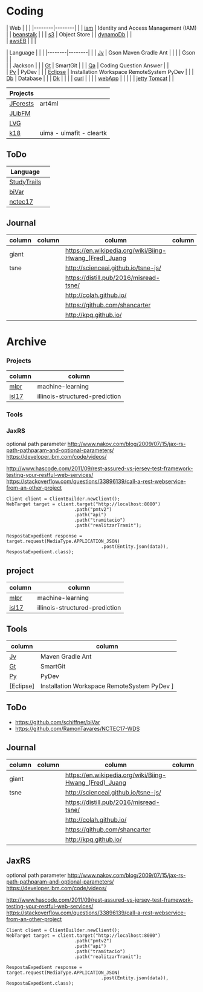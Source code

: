 
# Coding

| Web    |        | | 
|--------|--------| | 
| [iam](kWs/wIam) | Identity and Access Management (IAM) |
| [beanstalk](kXX/wAwsEb/beanstalk.md) | |
| [s3](kXX/wAwsEb/s3.md) | Object Store |
| [dynamoDb](kXX/wAwsEb/dynamoDb.md) | |    
| [awsEB](kXX/wAwsEb) |   | |
 

| Language |  | | 
|--------|--------| | 
| [Jv](kXX/kJv) | Gson Maven Gradle Ant | | 
|               | Gson | |  
|               | Jackson | | 
| [Gt](kXX/kGt) | SmartGit  | | 
| [Qa](kXX/kQa) | Coding Question Answer | |  
| [Py](kXX/kPy) | PyDev | | 
| [Eclipse](kXX/kEclipse) | Installation Workspace RemoteSystem PyDev | | 
| [Db](kXX/kDb) | Database  | | 
| [Dk](kXX/kDocker) | | | 
| [curl](kXX/kCurl) | | |
| [webApp](kXX/wApp) | | |
|               | [jetty](kXX/wApp/jetty) [Tomcat](kXX/wApp/tomcat) | |  



| Projects |  |
|--------|--------|
| [JForests](../d4/d18/jforests) | art4ml |
| [JLibFM](k18/jlibfm) |  |
| [LVG](k18/lvg) |   |
| [k18](k18) | uima - uimafit - cleartk | 


## ToDo

| Language |  |
|--------|--------|
| [StudyTrails](http://www.studytrails.com/) |  |
| [biVar](https://github.com/schiffner/biVar) | | 
| [nctec17](https://github.com/RamonTavares/NCTEC17-WDS) | | 



## Journal


| column | column | column | column |
|--------|--------|--------|--------|
| giant | | https://en.wikipedia.org/wiki/Biing-Hwang_(Fred)_Juang |
| tsne | | http://scienceai.github.io/tsne-js/ |
|      | | https://distill.pub/2016/misread-tsne/ |
| | | http://colah.github.io/ |
| | | https://github.com/shancarter |
| | | http://kpq.github.io/ |



# Archive

### Projects


| column | column |
|--------|--------|
| [mlpr](wk18/wk18core/src/ml/) | machine-learning |
| [isl17](wk18/wk18core/src/ml/isl17/) | illinois-structured-prediction |


### Tools


### JaxRS

optional path parameter
http://www.nakov.com/blog/2009/07/15/jax-rs-path-pathparam-and-optional-parameters/
https://developer.ibm.com/code/videos/


http://www.hascode.com/2011/09/rest-assured-vs-jersey-test-framework-testing-your-restful-web-services/
https://stackoverflow.com/questions/33896139/call-a-rest-webservice-from-an-other-project
````
Client client = ClientBuilder.newClient();
WebTarget target = client.target("http://localhost:8080")
                         .path("pmtv2")
                         .path("api")
                         .path("tramitacio")
                         .path("realitzarTramit");

RespostaExpedient response = target.request(MediaType.APPLICATION_JSON)
                                   .post(Entity.json(data)), RespostaExpedient.class);
````


## project

| column | column |
|--------|--------|
| [mlpr](wk18/wk18core/src/ml/) | machine-learning |
| [isl17](wk18/wk18core/src/ml/isl17/) | illinois-structured-prediction |


## Tools

| column | column |
|--------|--------|
| [Jv](kXX/kJv) | Maven Gradle Ant |
| [Gt](kXX/kGt) | SmartGit  |
| [Py](kXX/kPy) | PyDev |
| [Eclipse] | Installation Workspace RemoteSystem PyDev ]


## ToDo
* https://github.com/schiffner/biVar
* https://github.com/RamonTavares/NCTEC17-WDS


## Journal


| column | column | column | column |
|--------|--------|--------|--------|
| giant | | https://en.wikipedia.org/wiki/Biing-Hwang_(Fred)_Juang |
| tsne | | http://scienceai.github.io/tsne-js/ |
|      | | https://distill.pub/2016/misread-tsne/ |
| | | http://colah.github.io/ |
| | | https://github.com/shancarter |
| | | http://kpq.github.io/ |

## JaxRS

optional path parameter
http://www.nakov.com/blog/2009/07/15/jax-rs-path-pathparam-and-optional-parameters/
https://developer.ibm.com/code/videos/


http://www.hascode.com/2011/09/rest-assured-vs-jersey-test-framework-testing-your-restful-web-services/
https://stackoverflow.com/questions/33896139/call-a-rest-webservice-from-an-other-project
````
Client client = ClientBuilder.newClient();
WebTarget target = client.target("http://localhost:8080")
                         .path("pmtv2")
                         .path("api")
                         .path("tramitacio")
                         .path("realitzarTramit");

RespostaExpedient response = target.request(MediaType.APPLICATION_JSON)
                                   .post(Entity.json(data)), RespostaExpedient.class);
````
